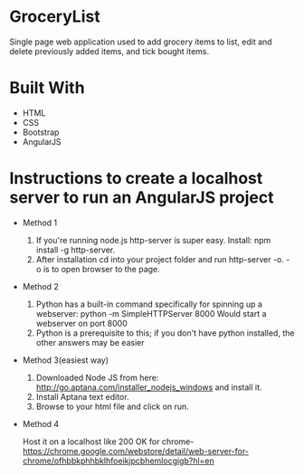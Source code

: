 # GroceryList
Single page web application used to add grocery items to list, edit and delete previously added items, and tick bought items.

# Built With
* HTML
* CSS
* Bootstrap
* AngularJS

# Instructions to create a localhost server to run an AngularJS project
* Method 1
  1. If you're running node.js http-server is super easy. Install: npm install -g http-server. 
  2. After installation cd into your project folder and run http-server -o. -o is to open browser to the page.

* Method 2
  1. Python has a built-in command specifically for spinning up a webserver:
  python -m SimpleHTTPServer 8000
  Would start a webserver on port 8000
  2. Python is a prerequisite to this; if you don't have python installed, the other answers may be easier

* Method 3(easiest way)
  1. Downloaded Node JS from here: http://go.aptana.com/installer_nodejs_windows and install it.
  2. Install Aptana text editor.
  3. Browse to your html file and click on run.

* Method 4
  
  Host it on a localhost like 200 OK for chrome- https://chrome.google.com/webstore/detail/web-server-for-chrome/ofhbbkphhbklhfoeikjpcbhemlocgigb?hl=en

